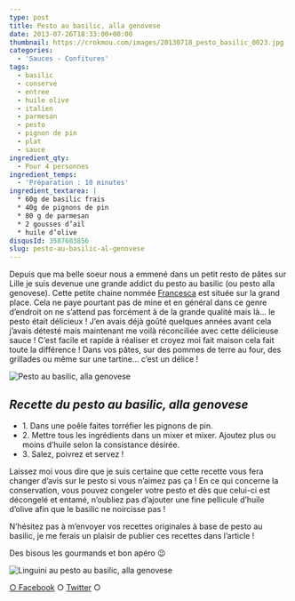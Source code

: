```yaml
---
type: post
title: Pesto au basilic, alla genovese
date: 2013-07-26T18:33:00+00:00
thumbnail: https://crokmou.com/images/20130718_pesto_basilic_0023.jpg
categories:
  - 'Sauces - Confitures'
tags:
  - basilic
  - conserve
  - entree
  - huile olive
  - italien
  - parmesan
  - pesto
  - pignon de pin
  - plat
  - sauce
ingredient_qty:
  - Pour 4 personnes
ingredient_temps:
  - 'Préparation : 10 minutes'
ingredient_textarea: |
  * 60g de basilic frais
  * 40g de pignons de pin
  * 80 g de parmesan
  * 2 gousses d’ail
  * huile d’olive
disqusId: 3587683856
slug: pesto-au-basilic-al-genovese
---
```


Depuis que ma belle soeur nous a emmené dans un petit resto de pâtes sur Lille je suis devenue une grande addict du pesto au basilic (ou pesto alla genovese). Cette petite chaine nommée [Francesca](http://www.francesca.com/) est située sur la grand place. Cela ne paye pourtant pas de mine et en général dans ce genre d’endroit on ne s’attend pas forcément à de la grande qualité mais là… le pesto était délicieux ! J’en avais déjà goûté quelques années avant cela j’avais détesté mais maintenant me voilà réconciliée avec cette délicieuse sauce ! C’est facile et rapide à réaliser et croyez moi fait maison cela fait toute la différence ! Dans vos pâtes, sur des pommes de terre au four, des grillades ou même sur une tartine… c’est un délice !

![Pesto au basilic, alla genovese](http://www.crokmou.com/wp-content/uploads/2013/07/20130718_pesto_basilic_0034.jpg)

## _**Recette du pesto au basilic, alla genovese**_

* 1\. Dans une poêle faites torréfier les pignons de pin.
* 2\. Mettre tous les ingrédients dans un mixer et mixer. Ajoutez plus ou moins d’huile selon la consistance désirée.
* 3\. Salez, poivrez et servez !

Laissez moi vous dire que je suis certaine que cette recette vous fera changer d’avis sur le pesto si vous n’aimez pas ça ! En ce qui concerne la conservation, vous pouvez congeler votre pesto et dès que celui-ci est décongelé et entamé, n’oubliez pas d’ajouter une fine pellicule d’huile d’olive afin que le basilic ne noircisse pas !

N’hésitez pas à m’envoyer vos recettes originales à base de pesto au basilic, je me ferais un plaisir de publier ces recettes dans l’article !

Des bisous les gourmands et bon apéro 😉

![Linguini au pesto au basilic, alla genovese](https://crokmou.com/images/linguini-pesto-genovese-blog-crokmou-cuisine_b08zms.jpg)

[○ Facebook](https://www.facebook.com/pages/CroKMou/148093255259077) ○ [Twitter](https://twitter.com/Crokmou) ○
